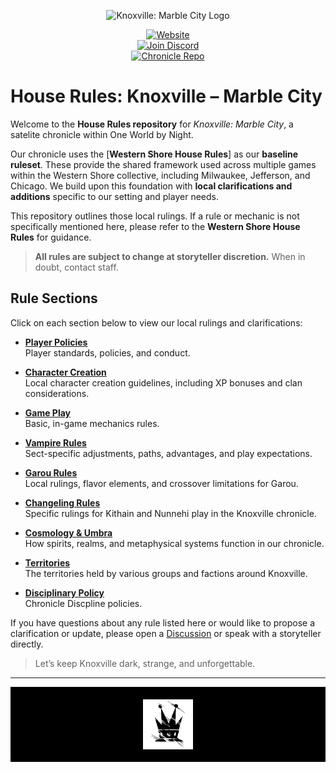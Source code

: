 <p align="center">
  <img src="https://owbnknoxville.net/wp-content/uploads/2022/07/mckn-title.png" alt="Knoxville: Marble City Logo" width="400px" />
</p>

<p align="center">
  <a href="https://owbnknoxville.net"><img alt="Website" src="https://img.shields.io/badge/Visit%20Our%20Website-MCKN-blue?style=for-the-badge&logo=worldofdarkness" /></a><br />
  <a href="https://discord.gg/N5AKyFByth"><img alt="Join Discord" src="https://img.shields.io/discord/799311464086110260?color=%237289DA&label=Discord&logo=discord&style=for-the-badge" /></a><br />
  <a href="https://github.com/mckn-larp"><img alt="Chronicle Repo" src="https://img.shields.io/badge/Chronicle-Repo-blue?style=for-the-badge&logo=github" /></a>
</p>

# House Rules: Knoxville – Marble City

Welcome to the **House Rules repository** for *Knoxville: Marble City*, a satelite chronicle within One World by Night.

Our chronicle uses the [**Western Shore House Rules**] as our **baseline ruleset**. These provide the shared framework used across multiple games within the Western Shore collective, including Milwaukee, Jefferson, and Chicago. We build upon this foundation with **local clarifications and additions** specific to our setting and player needs.

This repository outlines those local rulings. If a rule or mechanic is not specifically mentioned here, please refer to the **Western Shore House Rules** for guidance.

> **All rules are subject to change at storyteller discretion.** When in doubt, contact staff.


## Rule Sections

Click on each section below to view our local rulings and clarifications:

- [**Player Policies**](./1-Players/README.md)  
  Player standards, policies, and conduct.

- [**Character Creation**](./2-Creation/README.md)  
  Local character creation guidelines, including XP bonuses and clan considerations.

- [**Game Play**](./3-Gameplay/README.md)  
  Basic, in-game mechanics rules.

- [**Vampire Rules**](./4-Vampire/README.md)  
  Sect-specific adjustments, paths, advantages, and play expectations.
  
- [**Garou Rules**](./5-Garou/README.md)  
  Local rulings, flavor elements, and crossover limitations for Garou.

- [**Changeling Rules**](./6-Changeling/README.md)  
  Specific rulings for Kithain and Nunnehi play in the Knoxville chronicle.

- [**Cosmology & Umbra**](./7-Cosmology/README.md)  
  How spirits, realms, and metaphysical systems function in our chronicle.

- [**Territories**](./8-Territory/README.md)  
  The territories held by various groups and factions around Knoxville.

- [**Disciplinary Policy**](./9-Discipline/README.md)  
  Chronicle Discpline policies.

If you have questions about any rule listed here or would like to propose a clarification or update, please open a [Discussion](https://github.com/mckn-larp/house-rules/discussions) or speak with a storyteller directly.

> Let’s keep Knoxville dark, strange, and unforgettable.

-----
<p align="center" style="background-color: #000; padding: 20px;">
  <img src="https://raw.githubusercontent.com/mckn-larp/.github/main/profile/05-queen-glow.png" alt="Knoxville Crown Footer" width="80" style="margin: 0 20px; vertical-align: middle;" />
</p>
